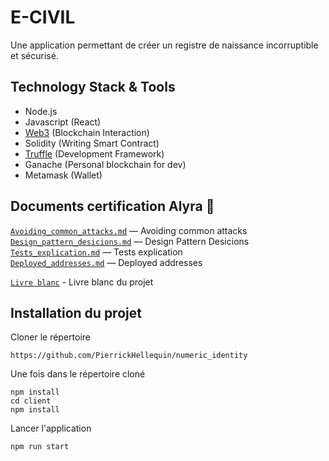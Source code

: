 # E-CIVIL 

Une application permettant de créer un registre de naissance incorruptible et sécurisé.
## Technology Stack & Tools

- Node.js 
- Javascript (React)
- [Web3](https://docs.ethers.io/v5/) (Blockchain Interaction)
- Solidity (Writing Smart Contract)
- [Truffle](https://trufflesuite.com/truffle/) (Development Framework)
- Ganache (Personal blockchain for dev)
- Metamask (Wallet)

## Documents certification Alyra :file_folder:

[`Avoiding_common_attacks.md`](./avoid_common_attacks.md) — Avoiding common attacks <br>
[`Design_pattern_desicions.md`](./design_pattern_decisions.md) — Design Pattern Desicions <br>
[`Tests_explication.md`](./tests_explication.md) — Tests explication <br>
[`Deployed_addresses.md`](./deployed_addresses.md) — Deployed addresses<br>

[`Livre blanc`](White_Paper_V1.00.pdf) - Livre blanc du projet

## Installation du projet

Cloner le répertoire 

    https://github.com/PierrickHellequin/numeric_identity

Une fois dans le répertoire cloné 
    
    npm install
    cd client 
    npm install

Lancer l'application 

    npm run start
